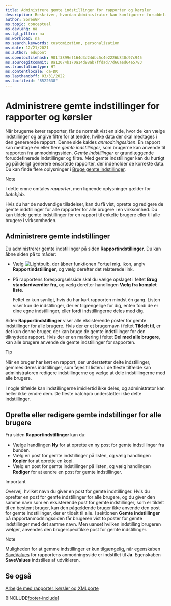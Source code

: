 ```yaml
---
title: Administrere gemte indstillinger for rapporter og kørsler
description: Beskriver, hvordan Administrator kan konfigurere foruddefinerede indstillinger og filtre for en rapport og dele disse indstillinger med en eller alle brugere.
author: SorenGP
ms.topic: conceptual
ms.devlang: na
ms.tgt_pltfrm: na
ms.workload: na
ms.search.keywords: customization, personalization
ms.date: 12/21/2021
ms.author: edupont
ms.openlocfilehash: 901f3899ef164d3d24dbc5c4e2226b840c97c945
ms.sourcegitcommit: 8a12074b170a14d98ab7ffdad77d66aed64e5783
ms.translationtype: HT
ms.contentlocale: da-DK
ms.lasthandoff: 03/31/2022
ms.locfileid: "8522638"
---
```

# <a name="manage-saved-settings-for-reports-and-batch-jobs"></a>Administrere gemte indstillinger for rapporter og kørsler

Når brugerne kører rapporter, får de normalt vist en side, hvor de kan vælge indstillinger og angive filtre for at ændre, hvilke data der skal medtages i den genererede rapport. Denne side kaldes *anmodningssiden*. En rapport kan medtage én eller flere *gemte indstillinger*, som brugerne kan anvende til rapporten fra anmodningssiden. *Gemte indstillinger* er grundlæggende foruddefinerede indstillinger og filtre. Med gemte indstillinger kan du hurtigt og pålideligt generere ensartede rapporter, der indeholder de korrekte data. Du kan finde flere oplysninger i [Bruge gemte indstillinger](ui-work-report.md#SavedSettings).

> [!NOTE]
> I dette emne omtales *rapporter*, men lignende oplysninger gælder for *batchjob*.

Hvis du har de nødvendige tilladelser, kan du få vist, oprette og redigere de gemte indstillinger for alle rapporter for alle brugere i en virksomhed. Du kan tildele gemte indstillinger for en rapport til enkelte brugere eller til alle brugere i virksomheden.

## <a name="manage-saved-settings"></a>Administrere gemte indstillinger

Du administrerer gemte indstillinger på siden **Rapportindstillinger**. Du kan åbne siden på to måder:

- Vælg ![Lightbulb, der åbner funktionen Fortæl mig.](media/ui-search/search_small.png "Fortæl mig, hvad du vil foretage dig") ikon, angiv **Rapportindstillinger**, og vælg derefter det relaterede link.
- På rapportens forespørgselsside skal du vælge opslaget i feltet **Brug standardværdier fra**, og vælg derefter handlingen **Vælg fra komplet liste**.

    Feltet er kun synligt, hvis du har kørt rapporten mindst én gang. Listen viser kun de indstillinger, der er tilgængelige for dig, enten fordi de er dine egne indstillinger, eller fordi indstillingerne deles med dig.

Siden **Rapportindstillinger** viser alle eksisterende poster for gemte indstillinger for alle brugere. Hvis der er et brugernavn i feltet **Tildelt til**, er det kun denne bruger, der kan bruge de gemte indstillinger for den tilknyttede rapport. Hvis der er en markering i feltet **Del med alle brugere**, kan alle brugere anvende de gemte indstillinger for rapporten.  

> [!TIP]
> Når en bruger har kørt en rapport, der understøtter delte indstillinger, gemmes deres indstillinger, som føjes til listen. I de fleste tilfælde kan administratoren redigere indstillingerne og vælge at dele indstillingerne med alle brugere.
>
> I nogle tilfælde kan indstillingerne imidlertid ikke deles, og administrator kan heller ikke ændre dem. De fleste batchjob understøtter ikke delte indstillinger.  

## <a name="create-or-modify-saved-settings-for-all-users"></a>Oprette eller redigere gemte indstillinger for alle brugere

Fra siden **Rapportindstillinger** kan du:

- Vælge handlingen **Ny** for at oprette en ny post for gemte indstillinger fra bunden.
- Vælg en post for gemte indstillinger på listen, og vælg handlingen **Kopiér** for at oprette en kopi.
- Vælg en post for gemte indstillinger på listen, og vælg handlingen **Rediger** for at ændre en post for gemte indstillinger.

> [!Important]
> Overvej, hvilket navn du giver en post for gemte indstillinger. Hvis du opretter en post for gemte indstillinger for alle brugere, og du giver den samme navn som en eksisterende post for gemte indstillinger, som er tildelt til en bestemt bruger, kan den pågældende bruger ikke anvende den post for gemte indstillinger, der er tildelt til alle.  I sektionen **Gemte indstillinger** på rapportanmodningssiden får brugeren vist to poster for gemte indstillinger med det samme navn. Men uanset hvilken indstilling brugeren vælger, anvendes den brugerspecifikke post for gemte indstillinger.

> [!NOTE]
> Muligheden for at gemme indstillinger er kun tilgængelig, når egenskaben [SaveValues](/dynamics365/business-central/dev-itpro/developer/properties/devenv-savevalues-property) for rapportens anmodningsside er indstillet til **Ja**. Egenskaben **SaveValues** indstilles af udvikleren.  

## <a name="see-also"></a>Se også

[Arbejde med rapporter, kørsler og XMLporte](ui-work-report.md)  


[!INCLUDE[footer-include](includes/footer-banner.md)]